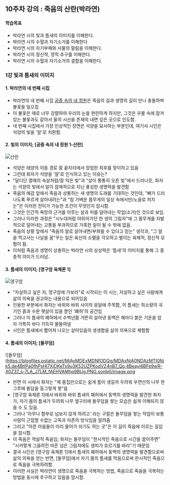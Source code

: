 ## 10주차 강의 : 죽음의 산란(박라연)
#### 학습목표
* 박라연 시의 빛과 틈새의 이미지를 이해한다.
* 박라연 시의 수혈과 자기소거를 이해한다
* 박라연 시의 자기부패와 사물의 말림을 이해한다.
* 박라연 시의 정신적, 영적 추구를 이해한다.
* 박라연 시의 수혈과 자기소거의 결합을 이해한다.

### 1강 빛과 틈새의 이미지

#### 1. 박라연의 네 번째 시집
* 박라연의 네 번째 시집 [공중 속의 내 정원](2000)은 죽음의 길과 생명의 길이 만나 충돌하며 불꽃을 일으킴
* 이 불꽃은 때로 너무 강렬하여 우리의 눈을 현란하게 하지만, 그것은 우물 속에 잠겨있는 불꽃과도 같아서 울의 시선을 존재의 내면 깊은 곳으로 인도함.
* 네 번째 시집에서 가장 인상적인 장면은 석양을 묘사하는 부분인데, 여기서 시인은 석양의 빛을 '알'로 치환함.

#### 2. 빛의 이미지; [공중 속의 내 정원 1-산란]
![산란](https://blogfiles.pstatic.net/MjAyMDExMDNfMjU4/MDAxNjA0NDAyNDAwOTM3.8pVhVQhzxLVa_SPtUawHNJAqknT3djhTLaGrqgg64eMg.JCFH9_dw_XS796VpZGI98I6yCJSCoKZyhBriwrKGwkog.PNG.sonbill/image.png)
* 석양은 태양의 이동 경로 중 끝자리에서 장엄한 최후를 맞이하고 있음
* 그런데 화자가 석양을 '알'로 인식하고 있는 이유는?
* "달디단 열매의 속살처럼/잘 익은 빛"과 "살이 통통히 오른 빛"에서 드러나듯, 화자는 석양의 빛에서 알이 잠재적으로 지닌 풍성한 생명력을 발견함
* 죽음의 예감 앞에서 죽음과 상통하는 새 생명의 도래를 기대하는 것인데, "뼈가 드러나도록 푸르게 살아내려는"과 "참 가벼운 몸무게의 일상 속에서만/노을로 퍼지는"은 이러한 전이가 가능한 조건이  무엇인지 암시함.
* 그것은 인간적 욕망의 근거를 이루는 살과 피를 덜어내는 작업(소거)인 것으로 보임.
* 그러나 이러한 과정은 "시누대처럼 야위어가던 한 생의 그림자"에 그 몸무게를 자발적으로 덜어내는 고통을 부과하므로 가혹한 일이 될 수 밖에 없음.
* 죽음의 상황 앞에서 "죽음의 알로 살아내면/부화될 수 있다고 믿는" 생각과, "그 알을 먹고사는 나날을 꿈"꾸는 일은 육신의 소멸을 각오하고 벌이는 육체적, 정신적 모험이 됨.
* 이처럼 죽음과 생명이 상충하는 박라연 시의 상상력은 '틈새'의 이미지를 통해 그 중층적 의미가 드러남.

#### 3. 틈새의 이미지; [영구암 육체론 1]
![영구암](https://blogfiles.pstatic.net/MjAyMDExMDNfMjk2/MDAxNjA0NDAyODg1NDMy.4_MxDXsdOHbKZ74ZZcGdsmQIevYut4XG6oQyOimPeqsg.kTmD1jlYrmol7j_IZApSJnBHJ8PTjFXJjOBLts45p64g.PNG.sonbill/image.png)
* "자살하고 싶은 자, 영구암에 가보라"로 시작되는 이 시는, 자살하고 싶은 사람에게 삶의 의욕을 권고하는 내용으로 되어있음
* 인용한 부분에서 화자는 바위와 바위 사이의 응달에 주목함, 이 틈새는 최소량의 곡기인 흙과 수분 햇살이 있을 뿐인 '폐허'의 공간임
* 그러나 이 틈새의 폐허에서 수백년쯤 거뜬히 살아낸 동백은 해마다 붉은 기운을 암자 가특히 바다 가득히 물들여냄
* 시인은 틈새에서 뿝어져 나오는 살아있음의 생생함을 삶의 의욕으로 체험함

#### 4. 틈새의 이미지; [돌무덤]
![돌무덤](https://blogfiles.pstatic.net/MjAyMDExMDNfODQg/MDAxNjA0NDAzMTI0Njk5.de4BtIPa0fhPsHl7XjDKeTx9u3K52UZPKodVZ4nB7_Qg.4Beayi6BFe9wR-X0Z37_s-7LA_J7LM_fAEHVAMhp9BUg.PNG.sonbill/image.png
* 반면 이 시에서 화자는 "제 몸집만으로는 쉽게 틈이 생길까 두려워 우면산의 나무 한 그루에 돌담을 둥그렇게 쌓"음
* [영구암 육체론 1]에서 바위와 바위 틈새의 폐허에서 동백의 생명력을 발견한 화자가, 자기 몸의 틈새가 두려워 나무 옆구리에 돌무덤을 쌓는 모습은 쉽게 이해되지 않을 수 도 있음.
* 그러나 '아무나 함부로 넘보지 않게 하려고' 라는 구절은 돌무덤을 쌓는 작업이 보통 사람이 근접할 수없는 고독과 자존의 방식임을 알려줌
* 그리고 "아픈 마음들이 미리 들어가 쉬기도 하는 곳"은 이 길이 죽음에 이르는 길임을 암시함.
* 이 죽음은 역설적 죽음임; 화자는 돌무덤이 "한시적인 죽음으로 시간을 끌어주면" "시커멓게 그을려진 마흔 넘은 그림자에도 생피가 흐르기를 바라"기 때문임
* 결국 시인은 [영구암 육체론 1]에서 틈새의 폐허에서 동백의 생명력을 발견함으로써 삶의 의욕을 얻는 반면, [돌무덤]에서 자기 몸의 틈새를 막음으로써 한시적인 죽음으로 죽음을 극복하려함.
* 이러한 사실은 박라연이 생명으로 죽음을 극복하는 방법, 죽음으로 죽음을 극복하는 방법을 동시에 추구하고 있음을 암시함.
